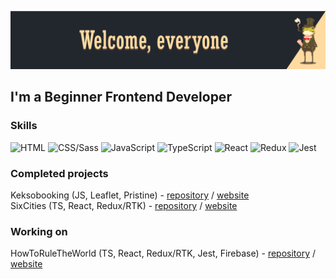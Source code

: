 [![Header](https://github.com/talkingmachine/talkingmachine/blob/main/img/tm-header.png)](https://github.com/talkingmachine)
##  I'm a Beginner Frontend Developer

### Skills
<!-- skills -->
![HTML](https://img.shields.io/badge/HTML-222222?style=for-the-badge&logo=html5)
![CSS/Sass](https://img.shields.io/badge/Css/Sass-222222?style=for-the-badge&logo=css3)
![JavaScript](https://img.shields.io/badge/JavaScript-222222?style=for-the-badge&logo=javascript)
![TypeScript](https://img.shields.io/badge/Typescript-222222?style=for-the-badge&logo=typescript)
![React](https://img.shields.io/badge/React-222222?style=for-the-badge&logo=react)
![Redux](https://img.shields.io/badge/Redux-222222?style=for-the-badge&logo=redux)
![Jest](https://img.shields.io/badge/Jest-222222?style=for-the-badge&logo=jest)
<!-- skills -->

### Completed projects
<!-- projects -->
Keksobooking (JS, Leaflet, Pristine) - [repository](https://github.com/talkingmachine/Keksobooking) / 
[website](https://keksobooking-sigma.vercel.app/)<br>
SixCities (TS, React, Redux/RTK) - [repository](https://github.com/talkingmachine/SixCtiesSimple) / 
[website](https://six-cties-simple.vercel.app/)<br>
<!-- projects -->

### Working on
<!-- in progress -->
HowToRuleTheWorld (TS, React, Redux/RTK, Jest, Firebase) - [repository](https://github.com/talkingmachine/HowToRuleTheWorld) / 
[website](https://how-to-rule-the-world.vercel.app/)<br>
<!-- in progress -->
